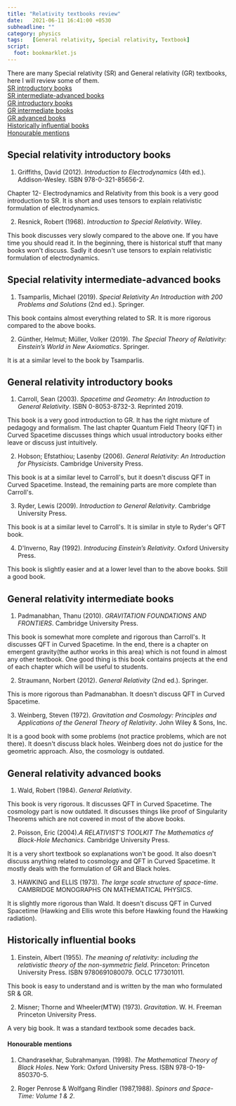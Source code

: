 ```yaml
---
title: "Relativity textbooks review"
date:   2021-06-11 16:41:00 +0530
subheadline: ""
category: physics
tags:   [General relativity, Special relativity, Textbook]
script:
  foot: bookmarklet.js
---
```

There are many Special relativity (SR) and General relativity (GR) textbooks, here I will review some of them.<!--more--><br>
[SR introductory books](#special-relativity-introductory-books)<br>
[SR intermediate-advanced books](#special-relativity-intermediate-advanced-books)<br>
[GR introductory books](#general-relativity-introductory-books)<br>
[GR intermediate books](#general-relativity-intermediate-books)<br>
[GR advanced books](#general-relativity-advanced-books)<br>
[Historically influential books](#historically-influential-books)<br>
[Honourable mentions](#honourable-mentions)
## Special relativity introductory books
1) Griffiths, David (2012). *Introduction to Electrodynamics* (4th ed.). Addison-Wesley. ISBN 978-0-321-85656-2.

Chapter 12- Electrodynamics and Relativity from this book is a very good introduction to SR. It is short and uses tensors to explain relativistic formulation of electrodynamics.

2) Resnick, ‎Robert (1968). *Introduction to Special Relativity*. Wiley.

This book discusses very slowly compared to the above one. If you have time you should read it. In the beginning, there is historical stuff that many books won't discuss. Sadly it doesn't use tensors to explain relativistic formulation of electrodynamics.
## Special relativity intermediate-advanced books
1) Tsamparlis, Michael (2019). *Special Relativity An Introduction with 200 Problems and Solutions* (2nd ed.). Springer.

This book contains almost everything related to SR. It is more rigorous compared to the above books.

2) Günther, Helmut; Müller, Volker (2019). *The Special Theory of Relativity: Einstein’s World in New Axiomatics*. Springer.

It is at a similar level to the book by Tsamparlis.
## General relativity introductory books
1) Carroll, Sean (2003). *Spacetime and Geometry: An Introduction to General Relativity*. ISBN 0-8053-8732-3. Reprinted 2019.

This book is a very good introduction to GR. It has the right mixture of pedagogy and formalism. The last chapter Quantum Field Theory (QFT) in Curved Spacetime discusses things which usual introductory books either leave or discuss just intuitively.

2) Hobson; Efstathiou; Lasenby  (2006). *General Relativity: An Introduction for Physicists*. Cambridge University Press.

This book is at a similar level to Carroll's, but it doesn't discuss QFT in Curved Spacetime. Instead, the remaining parts are more complete than Carroll's.

3) Ryder, Lewis (2009). *Introduction to General Relativity*. Cambridge University Press.

This book is at a similar level to Carroll's. It is similar in style to Ryder's QFT book.

4) D'Inverno, Ray (1992). *Introducing Einstein’s Relativity*. Oxford University Press.

This book is slightly easier and at a lower level than to the above books. Still a good book.
## General relativity intermediate books
1) Padmanabhan, Thanu (2010). *GRAVITATION FOUNDATIONS AND FRONTIERS*. Cambridge University Press.

This book is somewhat more complete and rigorous than Carroll's. It discusses QFT in Curved Spacetime. In the end, there is a chapter on emergent gravity(the author works in this area) which is not found in almost any other textbook. One good thing is this book contains projects at the end of each chapter which will be useful to students.

2) Straumann, Norbert (2012). *General Relativity* (2nd ed.). Springer.

This is more rigorous than Padmanabhan. It doesn't discuss QFT in Curved Spacetime.

3) Weinberg, Steven (1972). *Gravitation and Cosmology: Principles and Applications of the General Theory of Relativity*. John Wiley & Sons, Inc.

It is a good book with some problems (not practice problems, which are not there). It doesn't discuss black holes. Weinberg does not do justice for the geometric approach. Also, the cosmology is outdated.

## General relativity advanced books
1) Wald, Robert (1984). *General Relativity*.

This book is very rigorous. It discusses QFT in Curved Spacetime. The cosmology part is now outdated. It discusses things like proof of Singularity Theorems which are not covered in most of the above books.

2) Poisson, Eric (2004).*A RELATIVIST'S TOOLKIT The Mathematics of Black-Hole Mechanics*. Cambridge University Press.

It is a very short textbook so explanations won't be good. It also doesn't discuss anything related to cosmology and QFT in Curved Spacetime. It mostly deals with the formulation of GR and Black holes.

3) HAWKING and ELLIS (1973). *The large scale structure of space-time*. CAMBRIDGE MONOGRAPHS ON MATHEMATICAL PHYSICS.

It is slightly more rigorous than Wald. It doesn't discuss QFT in Curved Spacetime (Hawking and Ellis wrote this before Hawking found the Hawking radiation).

## Historically influential books
1) Einstein, Albert (1955). *The meaning of relativity: including the relativistic theory of the non-symmetric field*. Princeton: Princeton University Press. ISBN 9780691080079. OCLC 177301011.

This book is easy to understand and is written by the man who formulated SR & GR.

2) Misner; Thorne and Wheeler(MTW) (1973). *Gravitation*. 	W. H. Freeman Princeton University Press.

A very big book. It was a standard textbook some decades back.
#### Honourable mentions
1) Chandrasekhar, Subrahmanyan. (1998). *The Mathematical Theory of Black Holes*. New York: Oxford University Press. ISBN 978-0-19-850370-5.

2) Roger Penrose & Wolfgang Rindler (1987,1988). *Spinors and Space-Time: Volume 1 & 2*.